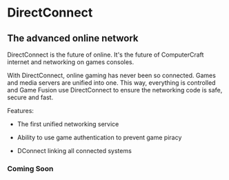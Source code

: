 # DirectConnect

## The advanced online network

DirectConnect is the future of online. It's the future of ComputerCraft internet and networking on games consoles.

With DirectConnect, online gaming has never been so connected. Games and media servers are unified into one. This way, everything is controlled and Game Fusion use DirectConnect to ensure the networking code is safe, secure and fast.

Features:

- The first unified networking service

- Ability to use game authentication to prevent game piracy

- DConnect linking all connected systems



### Coming Soon
